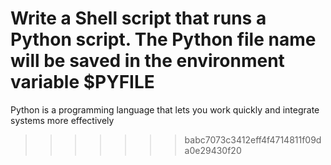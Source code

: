 
Write a Shell script that runs a Python script.  The Python file name will be saved in the environment variable $PYFILE
=======
Python is a programming language that lets you work quickly and integrate systems more effectively
>>>>>>> babc7073c3412eff4f4714811f09da0e29430f20
